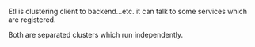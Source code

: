 Etl is clustering client to backend...etc. it can talk to some services which are registered.

Both are separated clusters which run independently.